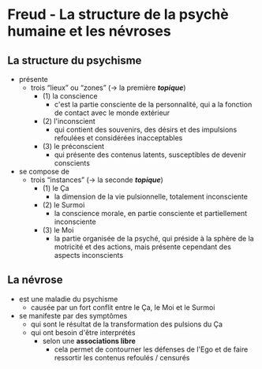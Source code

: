 # Freud - La structure de la psychè humaine et les névroses

## La structure du psychisme
- présente
  - trois “lieux” ou “zones” (→ la première ***topique***)
    - (1) la conscience
      - c'est la partie consciente de la personnalité, qui a la fonction de contact avec le monde extérieur
    - (2) l'inconscient
      - qui contient des souvenirs, des désirs et des impulsions refoulées et considérées inacceptables
    - (3) le préconscient
      - qui présente des contenus latents, susceptibles de devenir conscients
- se compose de
  - trois “instances” (→ la seconde ***topique***)
    - (1) le Ça
      - la dimension de la vie pulsionnelle, totalement inconsciente
    - (2) le Surmoi
      - la conscience morale, en partie consciente et partiellement inconsciente
    - (3) le Moi
      - la partie organisée de la psyché, qui préside à la sphère de la motricité et des actions, mais présente cependant des aspects inconscients

## La névrose
- est une maladie du psychisme
  - causée par un fort conflit entre le Ça, le Moi et le Surmoi
- se manifeste par des symptômes
  - qui sont le résultat de la transformation des pulsions du Ça
  - qui ont besoin d'être interprétés
    - selon une **associations libre**
      - cela permet de contourner les défenses de l'Ego et de faire ressortir les contenus refoulés / censurés
